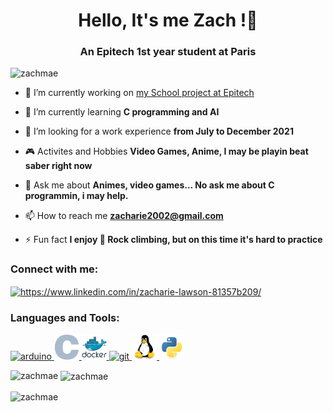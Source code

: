 <h1 align="center">Hello, It's me Zach !👋</h1>
<h3 align="center">An Epitech 1st year student at Paris</h3>

<p align="left"> <img src="https://komarev.com/ghpvc/?username=zachmae&label=Profile%20views&color=0e75b6&style=flat" alt="zachmae" /> </p>


- 🔭 I’m currently working on [my School project at Epitech](https://github.com/zachmae/my_sokoban)

- 🌱 I’m currently learning **C programming and AI**

- 👯 I’m looking for a work experience **from July to December 2021**

- 🎮 Activites and Hobbies **Video Games, Anime, I may be playin beat saber right now**

- 💬 Ask me about **Animes, video games... No ask me about C programmin, i may help.**

- 📫 How to reach me **zacharie2002@gmail.com**

- ⚡ Fun fact **I enjoy 🧗 Rock climbing, but on this time it's hard to practice**

<h3 align="left">Connect with me:</h3>
<p align="left">
<a href="https://linkedin.com/in/zacharie-lawson-81357b209/" target="blank"><img align="center" src="https://cdn.jsdelivr.net/npm/simple-icons@3.0.1/icons/linkedin.svg" alt="https://www.linkedin.com/in/zacharie-lawson-81357b209/" height="30" width="40" /></a>
</p>

<h3 align="left">Languages and Tools:</h3>
<p align="left"> <a href="https://www.arduino.cc/" target="_blank"> <img src="https://cdn.worldvectorlogo.com/logos/arduino-1.svg" alt="arduino" width="40" height="40"/> </a> <a href="https://www.cprogramming.com/" target="_blank"> <img src="https://raw.githubusercontent.com/devicons/devicon/master/icons/c/c-original.svg" alt="c" width="40" height="40"/> </a> <a href="https://www.docker.com/" target="_blank"> <img src="https://raw.githubusercontent.com/devicons/devicon/master/icons/docker/docker-original-wordmark.svg" alt="docker" width="40" height="40"/> </a> <a href="https://git-scm.com/" target="_blank"> <img src="https://www.vectorlogo.zone/logos/git-scm/git-scm-icon.svg" alt="git" width="40" height="40"/> </a> <a href="https://www.linux.org/" target="_blank"> <img src="https://raw.githubusercontent.com/devicons/devicon/master/icons/linux/linux-original.svg" alt="linux" width="40" height="40"/> </a> <a href="https://www.python.org" target="_blank"> <img src="https://raw.githubusercontent.com/devicons/devicon/master/icons/python/python-original.svg" alt="python" width="40" height="40"/> </a> </p>

<p><img align="left" src="https://github-readme-stats.vercel.app/api/top-langs?username=zachmae&show_icons=true&locale=en&layout=compact&theme=synthwave" alt="zachmae" /></p>

<p>&nbsp;<img align="center" src="https://github-readme-stats.vercel.app/api?username=zachmae&show_icons=true&locale=en&theme=synthwave" alt="zachmae" /></p>

<p><img align="center" src="https://github-readme-streak-stats.herokuapp.com/?user=zachmae&theme=synthwave" alt="zachmae" /></p>
